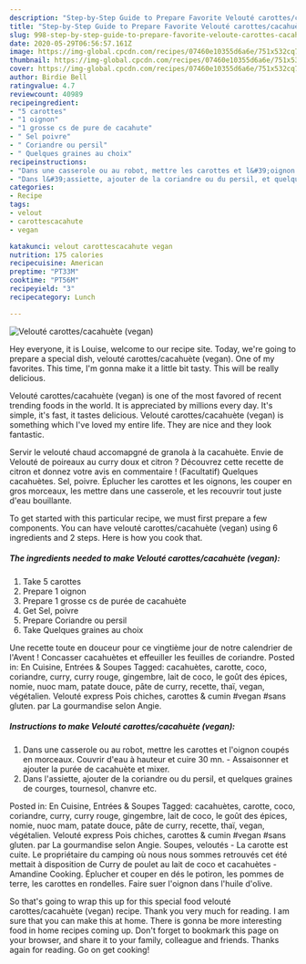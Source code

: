 ```yaml
---
description: "Step-by-Step Guide to Prepare Favorite Velouté carottes/cacahuète (vegan)"
title: "Step-by-Step Guide to Prepare Favorite Velouté carottes/cacahuète (vegan)"
slug: 998-step-by-step-guide-to-prepare-favorite-veloute-carottes-cacahuete-vegan
date: 2020-05-29T06:56:57.161Z
image: https://img-global.cpcdn.com/recipes/07460e10355d6a6e/751x532cq70/veloute-carottescacahuete-vegan-photo-principale-de-la-recette.jpg
thumbnail: https://img-global.cpcdn.com/recipes/07460e10355d6a6e/751x532cq70/veloute-carottescacahuete-vegan-photo-principale-de-la-recette.jpg
cover: https://img-global.cpcdn.com/recipes/07460e10355d6a6e/751x532cq70/veloute-carottescacahuete-vegan-photo-principale-de-la-recette.jpg
author: Birdie Bell
ratingvalue: 4.7
reviewcount: 40989
recipeingredient:
- "5 carottes"
- "1 oignon"
- "1 grosse cs de pure de cacahute"
- " Sel poivre"
- " Coriandre ou persil"
- " Quelques graines au choix"
recipeinstructions:
- "Dans une casserole ou au robot, mettre les carottes et l&#39;oignon coupés en morceaux. Couvrir d&#39;eau à hauteur et cuire 30 mn. Assaisonner et ajouter la purée de cacahuète et mixer."
- "Dans l&#39;assiette, ajouter de la coriandre ou du persil, et quelques graines de courges, tournesol, chanvre etc."
categories:
- Recipe
tags:
- velout
- carottescacahute
- vegan

katakunci: velout carottescacahute vegan 
nutrition: 175 calories
recipecuisine: American
preptime: "PT33M"
cooktime: "PT56M"
recipeyield: "3"
recipecategory: Lunch

---
```



![Velouté carottes/cacahuète (vegan)](https://img-global.cpcdn.com/recipes/07460e10355d6a6e/751x532cq70/veloute-carottescacahuete-vegan-photo-principale-de-la-recette.jpg)

Hey everyone, it is Louise, welcome to our recipe site. Today, we're going to prepare a special dish, velouté carottes/cacahuète (vegan). One of my favorites. This time, I'm gonna make it a little bit tasty. This will be really delicious.

Velouté carottes/cacahuète (vegan) is one of the most favored of recent trending foods in the world. It is appreciated by millions every day. It's simple, it's fast, it tastes delicious. Velouté carottes/cacahuète (vegan) is something which I've loved my entire life. They are nice and they look fantastic.

Servir le velouté chaud accomapgné de granola à la cacahuète. Envie de Velouté de poireaux au curry doux et citron ? Découvrez cette recette de citron et donnez votre avis en commentaire ! (Facultatif) Quelques cacahuètes. Sel, poivre. Éplucher les carottes et les oignons, les couper en gros morceaux, les mettre dans une casserole, et les recouvrir tout juste d&#39;eau bouillante.


To get started with this particular recipe, we must first prepare a few components. You can have velouté carottes/cacahuète (vegan) using 6 ingredients and 2 steps. Here is how you cook that.

<!--inarticleads1-->

##### The ingredients needed to make Velouté carottes/cacahuète (vegan):

1. Take 5 carottes
1. Prepare 1 oignon
1. Prepare 1 grosse cs de purée de cacahuète
1. Get  Sel, poivre
1. Prepare  Coriandre ou persil
1. Take  Quelques graines au choix


Une recette toute en douceur pour ce vingtième jour de notre calendrier de l&#39;Avent ! Concasser cacahuètes et effeuiller les feuilles de coriandre. Posted in: En Cuisine, Entrées &amp; Soupes Tagged: cacahuètes, carotte, coco, coriandre, curry, curry rouge, gingembre, lait de coco, le goût des épices, nomie, nuoc mam, patate douce, pâte de curry, recette, thaï, vegan, végétalien. Velouté express Pois chiches, carottes &amp; cumin #vegan #sans gluten. par La gourmandise selon Angie. 

<!--inarticleads2-->

##### Instructions to make Velouté carottes/cacahuète (vegan):

1. Dans une casserole ou au robot, mettre les carottes et l&#39;oignon coupés en morceaux. Couvrir d&#39;eau à hauteur et cuire 30 mn. - Assaisonner et ajouter la purée de cacahuète et mixer.
1. Dans l&#39;assiette, ajouter de la coriandre ou du persil, et quelques graines de courges, tournesol, chanvre etc.


Posted in: En Cuisine, Entrées &amp; Soupes Tagged: cacahuètes, carotte, coco, coriandre, curry, curry rouge, gingembre, lait de coco, le goût des épices, nomie, nuoc mam, patate douce, pâte de curry, recette, thaï, vegan, végétalien. Velouté express Pois chiches, carottes &amp; cumin #vegan #sans gluten. par La gourmandise selon Angie. Soupes, veloutés - La carotte est cuite. Le propriétaire du camping où nous nous sommes retrouvés cet été mettait à disposition de Curry de poulet au lait de coco et cacahuètes - Amandine Cooking. Éplucher et couper en dés le potiron, les pommes de terre, les carottes en rondelles. Faire suer l&#39;oignon dans l&#39;huile d&#39;olive. 

So that's going to wrap this up for this special food velouté carottes/cacahuète (vegan) recipe. Thank you very much for reading. I am sure that you can make this at home. There is gonna be more interesting food in home recipes coming up. Don't forget to bookmark this page on your browser, and share it to your family, colleague and friends. Thanks again for reading. Go on get cooking!
